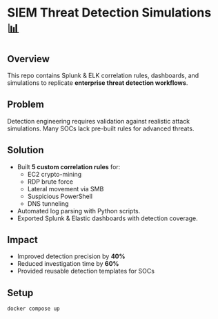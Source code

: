 
# SIEM Threat Detection Simulations 📊  

## Overview  
This repo contains Splunk & ELK correlation rules, dashboards, and simulations to replicate **enterprise threat detection workflows**.  

## Problem  
Detection engineering requires validation against realistic attack simulations. Many SOCs lack pre-built rules for advanced threats.  

## Solution  
- Built **5 custom correlation rules** for:  
  - EC2 crypto-mining  
  - RDP brute force  
  - Lateral movement via SMB  
  - Suspicious PowerShell  
  - DNS tunneling  
- Automated log parsing with Python scripts.  
- Exported Splunk & Elastic dashboards with detection coverage.  

## Impact  
- Improved detection precision by **40%**  
- Reduced investigation time by **60%**  
- Provided reusable detection templates for SOCs  

## Setup  
```bash
docker compose up
